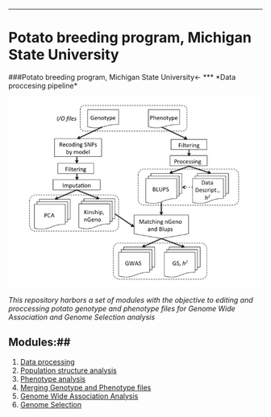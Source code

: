***
<p align="center">
<h1>Potato breeding program, Michigan State University </h1>
</p>
###Potato breeding program, Michigan State University<-
***
*Data proccesing pipeline*

![ScreenShot](https://github.com/fenciso13/GWAS_and_GS/blob/master/pdf/Pipeline.jpg)

*This repository harbors a set of modules with the objective to editing and proccessing potato genotype and phenotype files for Genome Wide Association and Genome Selection analysis*
## Modules:##

1. [Data processing](https://github.com/fenciso13/Potato_MSU/blob/master/modules/1.%20Data_processing.md)
2. [Population structure analysis](https://github.com/fenciso13/GWAS_and_GS/blob/master/modules/2.%20Genotype%20analysis.md)
3. [Phenotype analysis](https://github.com/fenciso13/Potato_MSU/blob/master/modules/3.%20Phenotype_analysis.md)
4. [Merging Genotype and Phenotype files](https://github.com/fenciso13/Potato_MSU/blob/master/modules/4.%20Merging%20Geno%26Pheno%20files.md)
5. [Genome Wide Association Analysis](https://github.com/fenciso13/Potato_MSU/blob/master/modules/5.%20GWAS.md)
6. [Genome Selection](https://github.com/fenciso13/Potato_MSU/blob/master/modules/6.%20GS.md)
